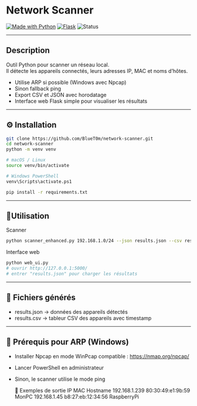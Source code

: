 # Network Scanner
[![Made with Python](https://img.shields.io/badge/Made%20with-Python-blue?logo=python)](https://www.python.org/)
[![Flask](https://img.shields.io/badge/Framework-Flask-lightgrey?logo=flask)](https://flask.palletsprojects.com/)
![Status](https://img.shields.io/badge/Status-Active-success)

---

## Description
Outil Python pour scanner un réseau local.  
Il détecte les appareils connectés, leurs adresses IP, MAC et noms d’hôtes.  
- Utilise ARP si possible (Windows avec Npcap)  
- Sinon fallback ping  
- Export CSV et JSON avec horodatage  
- Interface web Flask simple pour visualiser les résultats

---

## ⚙️ Installation

```bash
git clone https://github.com/BlueT0m/network-scanner.git
cd network-scanner
python -m venv venv

# macOS / Linux
source venv/bin/activate

# Windows PowerShell
venv\Scripts\activate.ps1

pip install -r requirements.txt
```

---
## 🚀Utilisation

Scanner
```bash
python scanner_enhanced.py 192.168.1.0/24 --json results.json --csv results.csv
````

Interface web
```bash
python web_ui.py
# ouvrir http://127.0.0.1:5000/
# entrer "results.json" pour charger les résultats
```

---

## 💾 Fichiers générés

- results.json → données des appareils détectés
- results.csv → tableur CSV des appareils avec timestamp

---

## 🔧 Prérequis pour ARP (Windows)

- Installer Npcap en mode WinPcap compatible : https://nmap.org/npcap/
- Lancer PowerShell en administrateur
- Sinon, le scanner utilise le mode ping

  📌 Exemples de sortie
IP            MAC                 Hostname
192.168.1.239 80:30:49:e1:9b:59  MonPC
192.168.1.45  b8:27:eb:12:34:56  RaspberryPi
